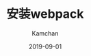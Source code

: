 ---
title: 安装webpack
date: 2019-09-01
categories: article
author: Kamchan
tags:
- picGo
- Github
---
